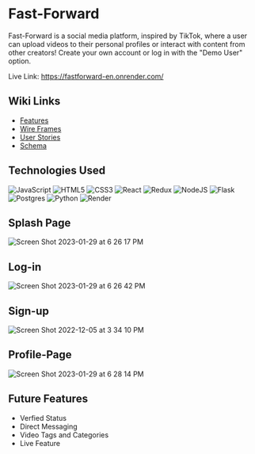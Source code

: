 # Fast-Forward

Fast-Forward is a social media platform, inspired by TikTok, where a user can upload videos to their personal profiles or interact with content from other creators! Create your own account or log in with the "Demo User" option.

Live Link: https://fastforward-en.onrender.com/

## Wiki Links

- [Features](https://github.com/Jessie-Baron/Fast-Forward/wiki/Features-List)
- [Wire Frames](https://github.com/Jessie-Baron/Fast-Forward/wiki/Wireframes)
- [User Stories](https://github.com/Jessie-Baron/Fast-Forward/wiki/User-Stories)
- [Schema](https://github.com/Jessie-Baron/Fast-Forward/wiki/DB-Schema)

## Technologies Used

![JavaScript](https://img.shields.io/badge/javascript-%23323330.svg?style=for-the-badge&logo=javascript&logoColor=%23F7DF1E)
![HTML5](https://img.shields.io/badge/html5-%23E34F26.svg?style=for-the-badge&logo=html5&logoColor=white)
![CSS3](https://img.shields.io/badge/css3-%231572B6.svg?style=for-the-badge&logo=css3&logoColor=white)
![React](https://img.shields.io/badge/react-%2320232a.svg?style=for-the-badge&logo=react&logoColor=%2361DAFB)
![Redux](https://img.shields.io/badge/redux-%23593d88.svg?style=for-the-badge&logo=redux&logoColor=white)
![NodeJS](https://img.shields.io/badge/node.js-6DA55F?style=for-the-badge&logo=node.js&logoColor=white)
![Flask](https://img.shields.io/badge/flask-%23000.svg?style=for-the-badge&logo=flask&logoColor=white)
![Postgres](https://img.shields.io/badge/postgres-%23316192.svg?style=for-the-badge&logo=postgresql&logoColor=white)
![Python](https://img.shields.io/badge/python-3670A0?style=for-the-badge&logo=python&logoColor=ffdd54)
![Render](https://img.shields.io/badge/Render-%46E3B7.svg?style=for-the-badge&logo=render&logoColor=white)

## Splash Page
![Screen Shot 2023-01-29 at 6 26 17 PM](https://user-images.githubusercontent.com/101578812/215362018-f9fdfb4b-3d96-42b2-9124-d1566cb7c2e7.png)

## Log-in
![Screen Shot 2023-01-29 at 6 26 42 PM](https://user-images.githubusercontent.com/101578812/215362036-f4a19a99-603c-4919-9658-a4b3c0d38040.png)

## Sign-up
![Screen Shot 2022-12-05 at 3 34 10 PM](https://user-images.githubusercontent.com/101578812/205737662-dcda9236-2ef7-4571-b25e-efac3fa80b3a.png)

## Profile-Page
![Screen Shot 2023-01-29 at 6 28 14 PM](https://user-images.githubusercontent.com/101578812/215362109-56098650-2e64-41cb-99fb-c47b91288d45.png)

## Future Features

- Verfied Status
- Direct Messaging
- Video Tags and Categories
- Live Feature
